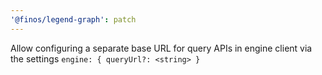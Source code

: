 ```yaml
---
'@finos/legend-graph': patch
---
```


Allow configuring a separate base URL for query APIs in engine client via the settings `engine: { queryUrl?: <string> }`
